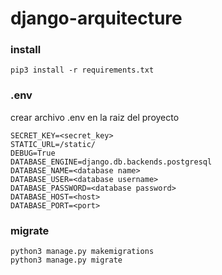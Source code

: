 # django-arquitecture

### install
    pip3 install -r requirements.txt

### .env
crear archivo .env en la raiz del proyecto

    SECRET_KEY=<secret_key>
    STATIC_URL=/static/
    DEBUG=True
    DATABASE_ENGINE=django.db.backends.postgresql
    DATABASE_NAME=<database name>
    DATABASE_USER=<database username>
    DATABASE_PASSWORD=<database password>
    DATABASE_HOST=<host>
    DATABASE_PORT=<port>

### migrate
    python3 manage.py makemigrations
    python3 manage.py migrate